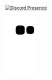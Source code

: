 [![Discord Presence](https://lanyard.cnrad.dev/api/1088862120990490684)](https://discord.com/users/1088862120990490684idleMessage=:stillasleep?) 


<p align="topleft">
<img align="center" src="https://github.com/rafaballerini/rafaballerini/blob/output/github-contribution-grid-snake.svg" alt="Snook hehe"/>
